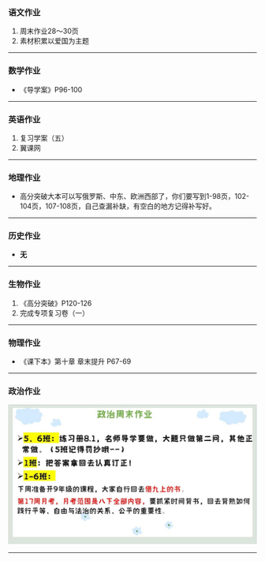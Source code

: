 ### 语文作业
1. 周末作业28～30页
2. 素材积累以爱国为主题
---

### 数学作业
* 《导学案》P96-100
---

### 英语作业
1. 复习学案（五）
2. 翼课网
---

### 地理作业
* 高分突破大本可以写俄罗斯、中东、欧洲西部了，你们要写到1-98页，102-104页，107-108页，自己查漏补缺，有空白的地方记得补写好。
---

### 历史作业
* **无**
---

### 生物作业
1. 《高分突破》P120-126
2. 完成专项复习卷（一）
---

### 物理作业
* 《课下本》第十章 章末提升 P67-69
---

### 政治作业
![hw](hw_G8S2/_images/14p.jpg)

---
